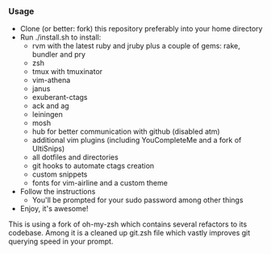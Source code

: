 ### Usage

* Clone (or better: fork) this repository preferably into your home
  directory
* Run ./install.sh to install:
  * rvm with the latest ruby and jruby plus a couple of gems: rake, bundler and pry
  * zsh
  * tmux with tmuxinator
  * vim-athena
  * janus
  * exuberant-ctags
  * ack and ag
  * leiningen
  * mosh
  * hub for better communication with github (disabled atm)
  * additional vim plugins (including YouCompleteMe and a fork of
    UltiSnips)
  * all dotfiles and directories
  * git hooks to automate ctags creation
  * custom snippets
  * fonts for vim-airline and a custom theme
* Follow the instructions
  * You'll be prompted for your sudo password among other things
* Enjoy, it's awesome!

This is using a fork of oh-my-zsh which contains several refactors to
its codebase. Among it is a cleaned up git.zsh file which vastly
improves git querying speed in your prompt.
